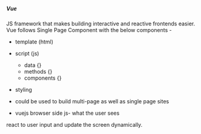 ##### Vue
JS framework that makes building interactive and reactive frontends easier.
Vue follows Single Page Component with the below components - 
- template (html)
- script (js)
    - data {}
    - methods {}
    - components {}
- styling

- could be used to build multi-page as well as single page sites

- vuejs browser side js- what the user sees

react to user input and update the screen dynamically.
